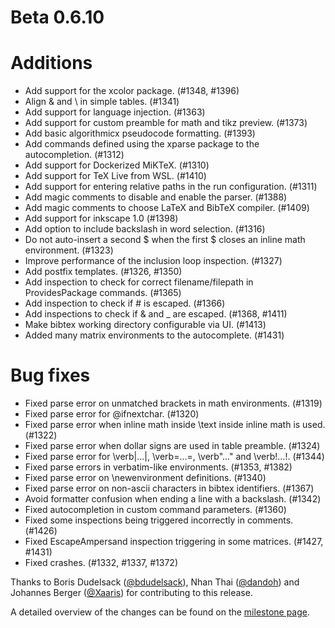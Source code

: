 # Beta 0.6.10

# Additions
* Add support for the xcolor package. (#1348, #1396)
* Align & and \\ in simple tables. (#1341)
* Add support for language injection. (#1363)
* Add support for custom preamble for math and tikz preview. (#1373)
* Add basic algorithmicx pseudocode formatting. (#1393)
* Add commands defined using the xparse package to the autocompletion. (#1312)
* Add support for Dockerized MiKTeX. (#1310)
* Add support for TeX Live from WSL. (#1410)
* Add support for entering relative paths in the run configuration. (#1311)
* Add magic comments to disable and enable the parser. (#1388)
* Add magic comments to choose LaTeX and BibTeX compiler. (#1409)
* Add support for inkscape 1.0 (#1398)
* Add option to include backslash in word selection. (#1316)
* Do not auto-insert a second $ when the first $ closes an inline math environment. (#1323)
* Improve performance of the inclusion loop inspection. (#1327)
* Add postfix templates. (#1326, #1350)
* Add inspection to check for correct filename/filepath in ProvidesPackage commands. (#1365)
* Add inspection to check if # is escaped. (#1366)
* Add inspections to check if & and _ are escaped. (#1368, #1411)
* Make bibtex working directory configurable via UI. (#1413)
* Added many matrix environments to the autocomplete. (#1431)

# Bug fixes
* Fixed parse error on unmatched brackets in math environments. (#1319)
* Fixed parse error for \@ifnextchar. (#1320)
* Fixed parse error when inline math inside \text inside inline math is used. (#1322)
* Fixed parse error when dollar signs are used in table preamble. (#1324)
* Fixed parse error for \verb|...|, \verb=...=, \verb"..." and \verb!...!. (#1344)
* Fixed parse errors in verbatim-like environments. (#1353, #1382)
* Fixed parse error on \newenvironment definitions. (#1340)
* Fixed parse error on non-ascii characters in bibtex identifiers. (#1367)
* Avoid formatter confusion when ending a line with a backslash. (#1342)
* Fixed autocompletion in custom command parameters. (#1360)
* Fixed some inspections being triggered incorrectly in comments. (#1426)
* Fixed EscapeAmpersand inspection triggering in some matrices. (#1427, #1431)
* Fixed crashes. (#1332, #1337, #1372)

Thanks to Boris Dudelsack ([@bdudelsack](https://github.com/bdudelsack)), Nhan Thai ([@dandoh](https://github.com/dandoh)) and Johannes Berger ([@Xaaris](https://github.com/xaaris)) for contributing to this release.

A detailed overview of the changes can be found on the [milestone page](https://github.com/Hannah-Sten/TeXiFy-IDEA/milestone/19?closed=1).


